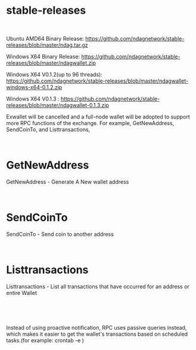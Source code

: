 
# stable-releases

​

Ubuntu AMD64 Binary Release: https://github.com/ndagnetwork/stable-releases/blob/master/ndag.tar.gz

Windows X64 Binary Release: https://github.com/ndagnetwork/stable-releases/blob/master/ndagwallet.zip
​


Windows X64 V0.1.2(up to 96 threads): https://github.com/ndagnetwork/stable-releases/blob/master/ndagwallet-windows-x64-0.1.2.zip
​


Windows X64 V0.1.3 : https://github.com/ndagnetwork/stable-releases/blob/master/ndagwallet-0.1.3.zip



Exwallet will be cancelled and a full-node wallet will be adopted to support more RPC functions of the exchange. For example, GetNewAddress, SendCoinTo, and Listtransactions, 

​

# GetNewAddress

GetNewAddress - Generate A New wallet address

​

# SendCoinTo

SendCoinTo - Send coin to another address

​

# Listtransactions

Listtransactions - List all transactions that have occurred for an address or entire Wallet

​

​

Instead of using proactive notification, RPC uses passive queries instead, which makes it easier to get the wallet's transactions based on scheduled tasks.(for example: crontab -e )

​
